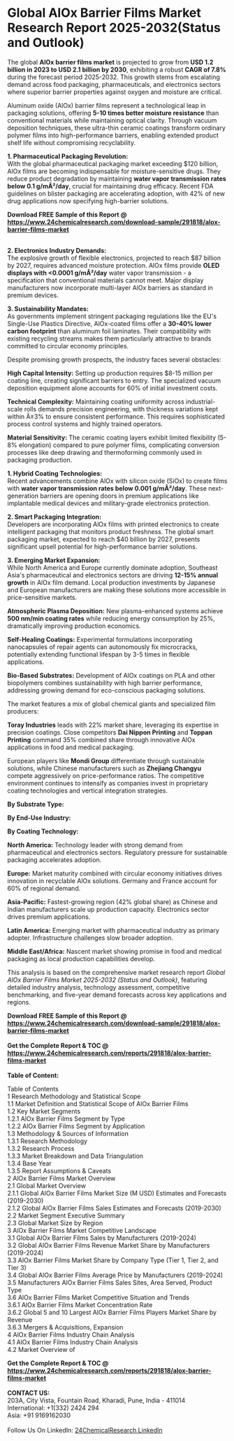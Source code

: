 <h1>Global AlOx Barrier Films Market Research Report 2025-2032(Status and Outlook)</h1><p>The global <strong>AlOx barrier films market</strong> is projected to grow from <strong>USD 1.2 billion in 2023 to USD 2.1 billion by 2030</strong>, exhibiting a robust <strong>CAGR of 7.8%</strong> during the forecast period 2025-2032. This growth stems from escalating demand across food packaging, pharmaceuticals, and electronics sectors where superior barrier properties against oxygen and moisture are critical.</p><p>Aluminum oxide (AlOx) barrier films represent a technological leap in packaging solutions, offering <strong>5-10 times better moisture resistance</strong> than conventional materials while maintaining optical clarity. Through vacuum deposition techniques, these ultra-thin ceramic coatings transform ordinary polymer films into high-performance barriers, enabling extended product shelf life without compromising recyclability.</p><p><strong>1. Pharmaceutical Packaging Revolution:</strong><br>
With the global pharmaceutical packaging market exceeding $120 billion, AlOx films are becoming indispensable for moisture-sensitive drugs. They reduce product degradation by maintaining <strong>water vapor transmission rates below 0.1 g/mÂ²/day</strong>, crucial for maintaining drug efficacy. Recent FDA guidelines on blister packaging are accelerating adoption, with 42% of new drug applications now specifying high-barrier solutions.</p><div><b>Download FREE Sample of this Report @ 
            <a href="https://www.24chemicalresearch.com/download-sample/291818/alox-barrier-films-market">
            https://www.24chemicalresearch.com/download-sample/291818/alox-barrier-films-market</a></b></div><br><p><strong>2. Electronics Industry Demands:</strong><br>
The explosive growth of flexible electronics, projected to reach $87 billion by 2027, requires advanced moisture protection. AlOx films provide <strong>OLED displays with &lt;0.0001 g/mÂ²/day</strong> water vapor transmission - a specification that conventional materials cannot meet. Major display manufacturers now incorporate multi-layer AlOx barriers as standard in premium devices.</p><p><strong>3. Sustainability Mandates:</strong><br>
As governments implement stringent packaging regulations like the EU's Single-Use Plastics Directive, AlOx-coated films offer a <strong>30-40% lower carbon footprint</strong> than aluminum foil laminates. Their compatibility with existing recycling streams makes them particularly attractive to brands committed to circular economy principles.</p><p>Despite promising growth prospects, the industry faces several obstacles:</p><p><strong>High Capital Intensity:</strong> Setting up production requires $8-15 million per coating line, creating significant barriers to entry. The specialized vacuum deposition equipment alone accounts for 60% of initial investment costs.</p><p><strong>Technical Complexity:</strong> Maintaining coating uniformity across industrial-scale rolls demands precision engineering, with thickness variations kept within Â±3% to ensure consistent performance. This requires sophisticated process control systems and highly trained operators.</p><p><strong>Material Sensitivity:</strong> The ceramic coating layers exhibit limited flexibility (5-8% elongation) compared to pure polymer films, complicating conversion processes like deep drawing and thermoforming commonly used in packaging production.</p><p><strong>1. Hybrid Coating Technologies:</strong><br>
Recent advancements combine AlOx with silicon oxide (SiOx) to create films with <strong>water vapor transmission rates below 0.001 g/mÂ²/day</strong>. These next-generation barriers are opening doors in premium applications like implantable medical devices and military-grade electronics protection.</p><p><strong>2. Smart Packaging Integration:</strong><br>
Developers are incorporating AlOx films with printed electronics to create intelligent packaging that monitors product freshness. The global smart packaging market, expected to reach $40 billion by 2027, presents significant upsell potential for high-performance barrier solutions.</p><p><strong>3. Emerging Market Expansion:</strong><br>
While North America and Europe currently dominate adoption, Southeast Asia's pharmaceutical and electronics sectors are driving <strong>12-15% annual growth</strong> in AlOx film demand. Local production investments by Japanese and European manufacturers are making these solutions more accessible in price-sensitive markets.</p><p><strong>Atmospheric Plasma Deposition:</strong> New plasma-enhanced systems achieve <strong>500 nm/min coating rates</strong> while reducing energy consumption by 25%, dramatically improving production economics.</p><p><strong>Self-Healing Coatings:</strong> Experimental formulations incorporating nanocapsules of repair agents can autonomously fix microcracks, potentially extending functional lifespan by 3-5 times in flexible applications.</p><p><strong>Bio-Based Substrates:</strong> Development of AlOx coatings on PLA and other biopolymers combines sustainability with high barrier performance, addressing growing demand for eco-conscious packaging solutions.</p><p>The market features a mix of global chemical giants and specialized film producers:</p><p><strong>Toray Industries</strong> leads with 22% market share, leveraging its expertise in precision coatings. Close competitors <strong>Dai Nippon Printing</strong> and <strong>Toppan Printing</strong> command 35% combined share through innovative AlOx applications in food and medical packaging.</p><p>European players like <strong>Mondi Group</strong> differentiate through sustainable solutions, while Chinese manufacturers such as <strong>Zhejiang Changyu</strong> compete aggressively on price-performance ratios. The competitive environment continues to intensify as companies invest in proprietary coating technologies and vertical integration strategies.</p><p><strong>By Substrate Type:</strong></p><p><strong>By End-Use Industry:</strong></p><p><strong>By Coating Technology:</strong></p><p><strong>North America:</strong> Technology leader with strong demand from pharmaceutical and electronics sectors. Regulatory pressure for sustainable packaging accelerates adoption.</p><p><strong>Europe:</strong> Market maturity combined with circular economy initiatives drives innovation in recyclable AlOx solutions. Germany and France account for 60% of regional demand.</p><p><strong>Asia-Pacific:</strong> Fastest-growing region (42% global share) as Chinese and Indian manufacturers scale up production capacity. Electronics sector drives premium applications.</p><p><strong>Latin America:</strong> Emerging market with pharmaceutical industry as primary adopter. Infrastructure challenges slow broader adoption.</p><p><strong>Middle East/Africa:</strong> Nascent market showing promise in food and medical packaging as local production capabilities develop.</p><p>This analysis is based on the comprehensive market research report <em>Global AlOx Barrier Films Market 2025-2032 (Status and Outlook)</em>, featuring detailed industry analysis, technology assessment, competitive benchmarking, and five-year demand forecasts across key applications and regions.</p><div><b>Download FREE Sample of this Report @ 
            <a href="https://www.24chemicalresearch.com/download-sample/291818/alox-barrier-films-market">
            https://www.24chemicalresearch.com/download-sample/291818/alox-barrier-films-market</a></b></div><br><div><b>Get the Complete Report & TOC @ 
            <a href="https://www.24chemicalresearch.com/reports/291818/alox-barrier-films-market">
            https://www.24chemicalresearch.com/reports/291818/alox-barrier-films-market</a></b></div><br>
            <b>Table of Content:</b><p>Table of Contents<br />
1 Research Methodology and Statistical Scope<br />
1.1 Market Definition and Statistical Scope of AlOx Barrier Films<br />
1.2 Key Market Segments<br />
1.2.1 AlOx Barrier Films Segment by Type<br />
1.2.2 AlOx Barrier Films Segment by Application<br />
1.3 Methodology & Sources of Information<br />
1.3.1 Research Methodology<br />
1.3.2 Research Process<br />
1.3.3 Market Breakdown and Data Triangulation<br />
1.3.4 Base Year<br />
1.3.5 Report Assumptions & Caveats<br />
2 AlOx Barrier Films Market Overview<br />
2.1 Global Market Overview<br />
2.1.1 Global AlOx Barrier Films Market Size (M USD) Estimates and Forecasts (2019-2030)<br />
2.1.2 Global AlOx Barrier Films Sales Estimates and Forecasts (2019-2030)<br />
2.2 Market Segment Executive Summary<br />
2.3 Global Market Size by Region<br />
3 AlOx Barrier Films Market Competitive Landscape<br />
3.1 Global AlOx Barrier Films Sales by Manufacturers (2019-2024)<br />
3.2 Global AlOx Barrier Films Revenue Market Share by Manufacturers (2019-2024)<br />
3.3 AlOx Barrier Films Market Share by Company Type (Tier 1, Tier 2, and Tier 3)<br />
3.4 Global AlOx Barrier Films Average Price by Manufacturers (2019-2024)<br />
3.5 Manufacturers AlOx Barrier Films Sales Sites, Area Served, Product Type<br />
3.6 AlOx Barrier Films Market Competitive Situation and Trends<br />
3.6.1 AlOx Barrier Films Market Concentration Rate<br />
3.6.2 Global 5 and 10 Largest AlOx Barrier Films Players Market Share by Revenue<br />
3.6.3 Mergers & Acquisitions, Expansion<br />
4 AlOx Barrier Films Industry Chain Analysis<br />
4.1 AlOx Barrier Films Industry Chain Analysis<br />
4.2 Market Overview of</p><div><b>Get the Complete Report & TOC @ 
            <a href="https://www.24chemicalresearch.com/reports/291818/alox-barrier-films-market">
            https://www.24chemicalresearch.com/reports/291818/alox-barrier-films-market</a></b></div><br><b>CONTACT US:</b><br>
            203A, City Vista, Fountain Road, Kharadi, Pune, India - 411014<br>
            International: +1(332) 2424 294<br>
            Asia: +91 9169162030 <br><br>
            Follow Us On LinkedIn: <a href="https://www.linkedin.com/company/24chemicalresearch/">24ChemicalResearch LinkedIn</a>